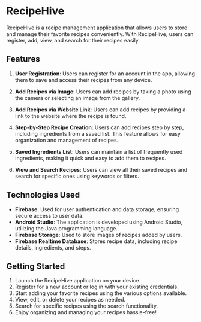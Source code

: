 # RecipeHive

RecipeHive is a recipe management application that allows users to store and manage their favorite recipes conveniently. With RecipeHive, users can register, add, view, and search for their recipes easily.

## Features

1. **User Registration**: Users can register for an account in the app, allowing them to save and access their recipes from any device.

2. **Add Recipes via Image**: Users can add recipes by taking a photo using the camera or selecting an image from the gallery.

3. **Add Recipes via Website Link**: Users can add recipes by providing a link to the website where the recipe is found.

4. **Step-by-Step Recipe Creation**: Users can add recipes step by step, including ingredients from a saved list. This feature allows for easy organization and management of recipes.

5. **Saved Ingredients List**: Users can maintain a list of frequently used ingredients, making it quick and easy to add them to recipes.

6. **View and Search Recipes**: Users can view all their saved recipes and search for specific ones using keywords or filters.

## Technologies Used

- **Firebase**: Used for user authentication and data storage, ensuring secure access to user data.
- **Android Studio**: The application is developed using Android Studio, utilizing the Java programming language.
- **Firebase Storage**: Used to store images of recipes added by users.
- **Firebase Realtime Database**: Stores recipe data, including recipe details, ingredients, and steps.


## Getting Started

1. Launch the RecipeHive application on your device.
2. Register for a new account or log in with your existing credentials.
3. Start adding your favorite recipes using the various options available.
4. View, edit, or delete your recipes as needed.
5. Search for specific recipes using the search functionality.
6. Enjoy organizing and managing your recipes hassle-free!

